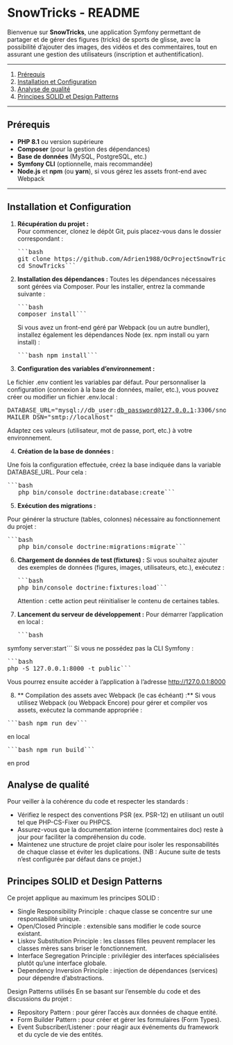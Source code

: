 # SnowTricks - README

Bienvenue sur **SnowTricks**, une application Symfony permettant de partager et de gérer des figures (tricks) de sports de glisse, avec la possibilité d’ajouter des images, des vidéos et des commentaires, tout en assurant une gestion des utilisateurs (inscription et authentification).

---

1. [Prérequis](#prérequis)  
2. [Installation et Configuration](#installation-et-configuration)  
3. [Analyse de qualité](#analyse-de-qualité)  
4. [Principes SOLID et Design Patterns](#principes-solid-et-design-patterns)

---

## Prérequis

- **PHP 8.1** ou version supérieure  
- **Composer** (pour la gestion des dépendances)  
- **Base de données** (MySQL, PostgreSQL, etc.)  
- **Symfony CLI** (optionnelle, mais recommandée)
- **Node.js** et **npm** (ou **yarn**), si vous gérez les assets front-end avec Webpack

---

## Installation et Configuration

1. **Récupération du projet :**  
   Pour commencer, clonez le dépôt Git, puis placez-vous dans le dossier correspondant :
   <pre>```bash
   git clone https://github.com/Adrien1988/OcProjectSnowTricks.git
   cd SnowTricks```</pre>

2. **Installation des dépendances :**
   Toutes les dépendances nécessaires sont gérées via Composer. Pour les installer, entrez la commande suivante :
   <pre>```bash
   composer install```</pre>

   Si vous avez un front-end géré par Webpack (ou un autre bundler), installez également les dépendances Node (ex. npm install ou yarn install) :
   <pre>```bash npm install```</pre>

3. **Configuration des variables d’environnement :**

Le fichier .env contient les variables par défaut. Pour personnaliser la configuration (connexion à la base de données, mailer, etc.), vous pouvez créer ou modifier un fichier .env.local :
    <pre>
    DATABASE_URL="mysql://db_user:db_password@127.0.0.1:3306/snowtricks_db?serverVersion=8.0"
    MAILER_DSN="smtp://localhost"
    </pre>
   Adaptez ces valeurs (utilisateur, mot de passe, port, etc.) à votre environnement.

4. **Création de la base de données :** 

Une fois la configuration effectuée, créez la base indiquée dans la variable DATABASE_URL. Pour cela :
   <pre>```bash
   php bin/console doctrine:database:create```</pre>

5. **Exécution des migrations :**

Pour générer la structure (tables, colonnes) nécessaire au fonctionnement du projet :
   <pre>```bash
   php bin/console doctrine:migrations:migrate```</pre>

6. **Chargement de données de test (fixtures) :**
Si vous souhaitez ajouter des exemples de données (figures, images, utilisateurs, etc.), exécutez :
   <pre>```bash
   php bin/console doctrine:fixtures:load```</pre>
   Attention : cette action peut réinitialiser le contenu de certaines tables.

7. **Lancement du serveur de développement :**
Pour démarrer l’application en local :
   <pre>```bash
symfony server:start```</pre>
Si vous ne possédez pas la CLI Symfony :
<pre>```bash
php -S 127.0.0.1:8000 -t public```</pre>
Vous pourrez ensuite accéder à l’application à l’adresse http://127.0.0.1:8000

8. ** Compilation des assets avec Webpack (le cas échéant) :**
Si vous utilisez Webpack (ou Webpack Encore) pour gérer et compiler vos assets, exécutez la commande appropriée : 
<pre>```bash npm run dev```</pre> en local
<pre>```bash npm run build```</pre> en prod


## Analyse de qualité

Pour veiller à la cohérence du code et respecter les standards :

- Vérifiez le respect des conventions PSR (ex. PSR-12) en utilisant un outil tel que PHP-CS-Fixer ou PHPCS.
- Assurez-vous que la documentation interne (commentaires doc) reste à jour pour faciliter la compréhension du code.
- Maintenez une structure de projet claire pour isoler les responsabilités de chaque classe et éviter les duplications.
(NB : Aucune suite de tests n’est configurée par défaut dans ce projet.)

## Principes SOLID et Design Patterns

Ce projet applique au maximum les principes SOLID :

- Single Responsibility Principle : chaque classe se concentre sur une responsabilité unique.
- Open/Closed Principle : extensible sans modifier le code source existant.
- Liskov Substitution Principle : les classes filles peuvent remplacer les classes mères sans briser le fonctionnement.
- Interface Segregation Principle : privilégier des interfaces spécialisées plutôt qu’une interface globale.
- Dependency Inversion Principle : injection de dépendances (services) pour dépendre d’abstractions.

Design Patterns utilisés
En se basant sur l’ensemble du code et des discussions du projet :

- Repository Pattern : pour gérer l’accès aux données de chaque entité.
- Form Builder Pattern : pour créer et gérer les formulaires (Form Types).
- Event Subscriber/Listener : pour réagir aux événements du framework et du cycle de vie des entités.